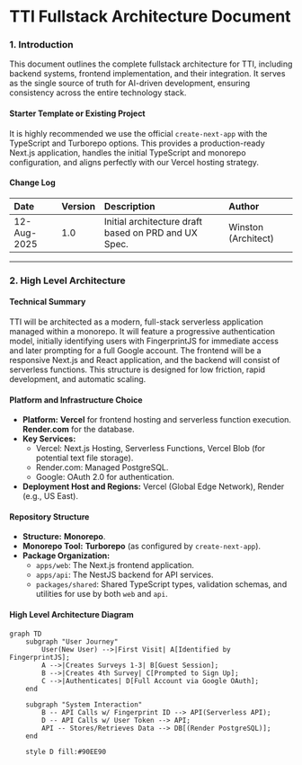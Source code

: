 # TTI Fullstack Architecture Document

### **1. Introduction**

This document outlines the complete fullstack architecture for TTI, including backend systems, frontend implementation, and their integration. It serves as the single source of truth for AI-driven development, ensuring consistency across the entire technology stack.

#### **Starter Template or Existing Project**
It is highly recommended we use the official `create-next-app` with the TypeScript and Turborepo options. This provides a production-ready Next.js application, handles the initial TypeScript and monorepo configuration, and aligns perfectly with our Vercel hosting strategy.

#### **Change Log**

| Date | Version | Description | Author |
| :--- | :--- | :--- | :--- |
| 12-Aug-2025 | 1.0 | Initial architecture draft based on PRD and UX Spec. | Winston (Architect) |

---
### **2. High Level Architecture**

#### **Technical Summary**
TTI will be architected as a modern, full-stack serverless application managed within a monorepo. It will feature a progressive authentication model, initially identifying users with FingerprintJS for immediate access and later prompting for a full Google account. The frontend will be a responsive Next.js and React application, and the backend will consist of serverless functions. This structure is designed for low friction, rapid development, and automatic scaling.

#### **Platform and Infrastructure Choice**
* **Platform:** **Vercel** for frontend hosting and serverless function execution. **Render.com** for the database.
* **Key Services:**
    * Vercel: Next.js Hosting, Serverless Functions, Vercel Blob (for potential text file storage).
    * Render.com: Managed PostgreSQL.
    * Google: OAuth 2.0 for authentication.
* **Deployment Host and Regions:** Vercel (Global Edge Network), Render (e.g., US East).

#### **Repository Structure**
* **Structure:** **Monorepo**.
* **Monorepo Tool:** **Turborepo** (as configured by `create-next-app`).
* **Package Organization:**
    * `apps/web`: The Next.js frontend application.
    * `apps/api`: The NestJS backend for API services.
    * `packages/shared`: Shared TypeScript types, validation schemas, and utilities for use by both `web` and `api`.

#### **High Level Architecture Diagram**
```mermaid
graph TD
    subgraph "User Journey"
        User(New User) -->|First Visit| A[Identified by FingerprintJS];
        A -->|Creates Surveys 1-3| B[Guest Session];
        B -->|Creates 4th Survey| C[Prompted to Sign Up];
        C -->|Authenticates| D[Full Account via Google OAuth];
    end

    subgraph "System Interaction"
        B -- API Calls w/ Fingerprint ID --> API(Serverless API);
        D -- API Calls w/ User Token --> API;
        API -- Stores/Retrieves Data --> DB[(Render PostgreSQL)];
    end

    style D fill:#90EE90